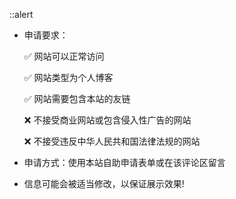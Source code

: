 <!-- 友链页面的“申请友链”要求 -->
::alert
- 申请要求：

  ✅ 网站可以正常访问

  ✅ 网站类型为个人博客

  ✅ 网站需要包含本站的友链

  ❌ 不接受商业网站或包含侵入性广告的网站

  ❌ 不接受违反中华人民共和国法律法规的网站

- 申请方式：使用本站自助申请表单或在该评论区留言

- 信息可能会被适当修改，以保证展示效果!
